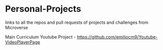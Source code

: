 # Personal-Projects
 links to all the repos and pull requests of projects and challenges from Microverse

Main Curriculum Youtube Project - https://github.com/emiliocm9/Youtube-VideoPlayerPage
